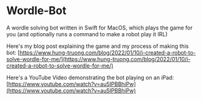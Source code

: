 # Wordle-Bot
A wordle solving bot written in Swift for MacOS, which plays the game for you (and optionally runs a command to make a robot play it IRL)

Here's my blog post explaining the game and my process of making this bot:
[https://www.hung-truong.com/blog/2022/01/10/i-created-a-robot-to-solve-wordle-for-me/](https://www.hung-truong.com/blog/2022/01/10/i-created-a-robot-to-solve-wordle-for-me/)

Here's a YouTube Video demonstrating the bot playing on an iPad:
[https://www.youtube.com/watch?v=au5IPBBhiPw](https://www.youtube.com/watch?v=au5IPBBhiPw)
